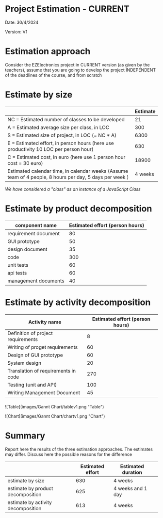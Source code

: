 # Project Estimation - CURRENT
Date: 30/4/2024

Version: V1


# Estimation approach
Consider the EZElectronics  project in CURRENT version (as given by the teachers), assume that you are going to develop the project INDEPENDENT of the deadlines of the course, and from scratch
# Estimate by size
### 
|             | Estimate                        |             
| ----------- | ------------------------------- |  
| NC =  Estimated number of classes to be developed   |                 21            |             
|  A = Estimated average size per class, in LOC       |                 300           | 
| S = Estimated size of project, in LOC (= NC * A) |6300|
| E = Estimated effort, in person hours (here use productivity 10 LOC per person hour)  |                 630                     |   
| C = Estimated cost, in euro (here use 1 person hour cost = 30 euro) |18900| 
| Estimated calendar time, in calendar weeks (Assume team of 4 people, 8 hours per day, 5 days per week ) |        4 weeks         |               
_We have considered a "class" as an instance of a JavaScript Class_
# Estimate by product decomposition
### 
|         component name    | Estimated effort (person hours)   |             
| ----------- | ------------------------------- | 
|requirement document    |80 |
| GUI prototype |50|
|design document |35|
|code |300|
| unit tests |60|
| api tests |60|
| management documents  |40|



# Estimate by activity decomposition
### 
|         Activity name    | Estimated effort (person hours)   |             
| ----------- | ------------------------------- | 
|Definition of project requirements| 8|
|Writing of proget requirements| 60|
|Design of GUI prototype| 60|
|System design | 20|
|Translation of requirements in code| 270|
|Testing (unit and API) | 100|
|Writing Management Document|45|

###
![Table](images/Gannt Chart/tablev1.png "Table")


![Chart](images/Gannt Chart/chartv1.png "Chart")


# Summary

Report here the results of the three estimation approaches. The  estimates may differ. Discuss here the possible reasons for the difference

|                                    | Estimated effort | Estimated duration |     |
| ---------------------------------- | ---------------- | ------------------ | --- |
| estimate by size                   | 630              | 4 weeks            |     |
| estimate by product decomposition  | 625              | 4 weeks and 1 day |     |
| estimate by activity decomposition | 613              | 4 weeks   |     |





